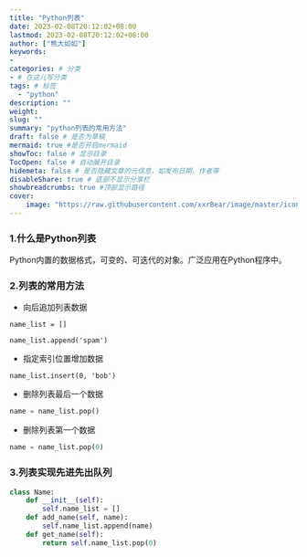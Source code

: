 ```yaml
---
title: "Python列表"
date: 2023-02-08T20:12:02+08:00
lastmod: 2023-02-08T20:12:02+08:00
author: ["熊大如如"]
keywords: 
- 
categories: # 分类
- # 在这儿写分类
tags: # 标签
  - "python"
description: ""
weight:
slug: ""
summary: "python列表的常用方法"
draft: false # 是否为草稿
mermaid: true #是否开启mermaid
showToc: false # 显示目录
TocOpen: false # 自动展开目录
hidemeta: false # 是否隐藏文章的元信息，如发布日期、作者等
disableShare: true # 底部不显示分享栏
showbreadcrumbs: true #顶部显示路径
cover:
    image: "https://raw.githubusercontent.com/xxrBear/image/master/icons8-python-500.png"
---
```


### 1.什么是Python列表
Python内置的数据格式，可变的、可迭代的对象。广泛应用在Python程序中。

### 2.列表的常用方法
+ 向后追加列表数据
```
name_list = []

name_list.append('spam')
```
+ 指定索引位置增加数据
```
name_list.insert(0, 'bob')
```
+ 删除列表最后一个数据
```python
name = name_list.pop()
```
+ 删除列表第一个数据
```python
name = name_list.pop(0)
```

### 3.列表实现先进先出队列
```python
class Name:
    def __init__(self):
        self.name_list = []
    def add_name(self, name):
        self.name_list.append(name)
    def get_name(self):
        return self.name_list.pop(0)
```